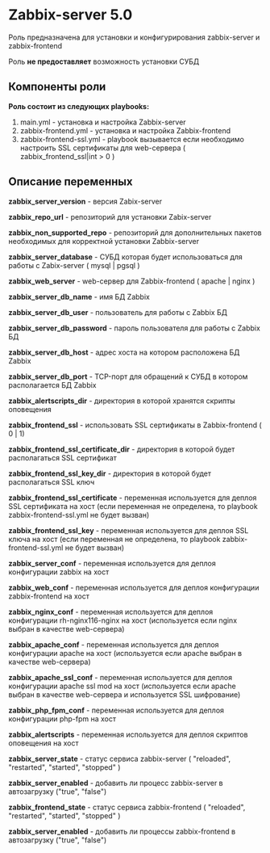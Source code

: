 Zabbix-server 5.0
=========

Роль предназначена для установки и конфигурирования zabbix-server и zabbix-frontend  

Роль __не предоставляет__ возможность установки СУБД


Компоненты роли
--------------
__Роль состоит из следующих playbooks:__  

1. main.yml - установка и настройка Zabbix-server  
2. zabbix-frontend.yml - установка и настройка Zabbix-frontend  
3. zabbix-frontend-ssl.yml - playbook вызывается если необходимо настроить SSL сертификаты для web-сервера (  zabbix_frontend_ssl|int > 0 )   

Описание переменных
--------------

__zabbix_server_version__ - версия Zabix-server  

__zabbix_repo_url__ - репозиторий для установки Zabix-server    

__zabbix_non_supported_repo__ - репозиторий для дополнительных пакетов необходимых для корректной установки Zabbix-server  

__zabbix_server_database__ - СУБД которая будет использоваться для работы с Zabix-server ( mysql | pgsql )

__zabbix_web_server__ - web-сервер для Zabbix-frontend ( apache | nginx )

__zabbix_server_db_name__ - имя БД Zabbix

__zabbix_server_db_user__ - пользователь для работы с Zabbix БД  

__zabbix_server_db_password__ - пароль пользователя для работы с Zabbix БД 

__zabbix_server_db_host__ - адрес хоста на котором расположена БД Zabbix  

__zabbix_server_db_port__ - TCP-порт для обращений к СУБД в котором располагается БД Zabbix 

__zabbix_alertscripts_dir__ - директория в которой хранятся скрипты оповещения  

__zabbix_frontend_ssl__ - использовать SSL сертификаты в Zabbix-frontend ( 0 | 1)  

__zabbix_frontend_ssl_certificate_dir__ - директория в которой будет располагаться SSL сертификат  

__zabbix_frontend_ssl_key_dir__ - директория в которой будет располагаться SSL ключ    

__zabbix_frontend_ssl_certificate__ - переменная используется для деплоя SSL сертификата на хост (если переменная не определена, то playbook zabbix-frontend-ssl.yml не будет вызван)  

__zabbix_frontend_ssl_key__ - переменная используется для деплоя SSL ключа на хост (если переменная не определена, то playbook zabbix-frontend-ssl.yml не будет вызван)  

__zabbix_server_conf__ - переменная используется для деплоя конфигурации zabbix на хост  

__zabbix_web_conf__ - переменная используется для деплоя конфигурации zabbix-frontend на хост  

__zabbix_nginx_conf__ - переменная используется для деплоя конфигурации rh-nginx116-nginx на хост (используется если nginx выбран в качестве web-сервера)

__zabbix_apache_conf__ - переменная используется для деплоя конфигурации apache на хост (используется если apache выбран в качестве web-сервера)  

__zabbix_apache_ssl_conf__ - переменная используется для деплоя конфигурации apache ssl mod на хост (используется если apache выбран в качестве web-сервера и используется SSL шифрование)  

__zabbix_php_fpm_conf__ - переменная используется для деплоя конфигурации php-fpm на хост  

__zabbix_alertscripts__ - переменная используется для деплоя скриптов оповещения на хост  
 
__zabbix_server_state__ - статус сервиса zabbix-server ( "reloaded", "restarted", "started", "stopped" ) 

__zabbix_server_enabled__ - добавить ли процесс zabbix-server в автозагрузку ("true", "false")

__zabbix_frontend_state__ - статус сервиса zabbix-frontend ( "reloaded", "restarted", "started", "stopped" )   

__zabbix_server_enabled__ - добавить ли процессы zabbix-frontend в автозагрузку ("true", "false")